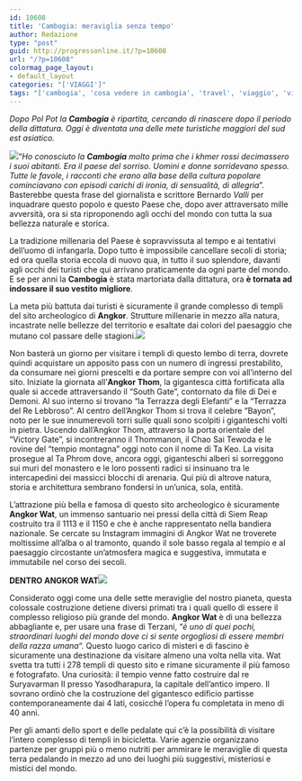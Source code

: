 ```yaml
---
id: 10608
title: 'Cambogia: meraviglia senza tempo'
author: Redazione
type: "post"
guid: http://progressonline.it/?p=10608
url: "/?p=10608"
colormag_page_layout:
- default_layout
categories: "['VIAGGI']"
tags: "['cambogia', 'cosa vedere in cambogia', 'travel', 'viaggio', 'viaggio in cambogia']"
---
```


*Dopo Pol Pot la **Cambogia** è ripartita, cercando di rinascere dopo il periodo della dittatura. Oggi è diventata una delle mete turistiche maggiori del sud est asiatico.*

![](https://progressonline.it/wp-content/uploads/2019/02/asia-1981380_960_720-200x300.jpg)“*Ho conosciuto la **Cambogia** molto prima che i khmer rossi decimassero i suoi abitanti. Era il paese del sorriso. Uomini e donne sorridevano spesso. Tutte le favole, i racconti che erano alla base della cultura popolare cominciavano con episodi carichi di ironia, di sensualità, di allegria*”. Basterebbe questa frase del giornalista e scrittore Bernardo *Valli* per inquadrare questo popolo e questo Paese che, dopo aver attraversato mille avversità, ora si sta riproponendo agli occhi del mondo con tutta la sua bellezza naturale e storica.

La tradizione millenaria del Paese è sopravvissuta al tempo e ai tentativi dell’uomo di infangarla. Dopo tutto è impossibile cancellare secoli di storia; ed ora quella storia eccola di nuovo qua, in tutto il suo splendore, davanti agli occhi dei turisti che qui arrivano praticamente da ogni parte del mondo. E se per anni la **Cambogia** è stata martoriata dalla dittatura, ora **è tornata ad indossare il suo vestito migliore**.

La meta più battuta dai turisti è sicuramente il grande complesso di templi del sito archeologico di **Angkor**. Strutture millenarie in mezzo alla natura, incastrate nelle bellezze del territorio e esaltate dai colori del paesaggio che mutano col passare delle stagioni.![](https://progressonline.it/wp-content/uploads/2019/02/31425664573_dcdfff5ac0.jpg)

Non basterà un giorno per visitare i templi di questo lembo di terra, dovrete quindi acquistare un apposito pass con un numero di ingressi prestabilito, da consumare nei giorni prescelti e da portare sempre con voi all’interno del sito. Iniziate la giornata all’**Angkor Thom**, la gigantesca città fortificata alla quale si accede attraversando il “South Gate”, contornato da file di Dei e Demoni. Al suo interno si trovano “la Terrazza degli Elefanti” e la “Terrazza del Re Lebbroso”. Al centro dell’Angkor Thom si trova il celebre “Bayon”, noto per le sue innumerevoli torri sulle quali sono scolpiti i giganteschi volti in pietra. Uscendo dall’Angkor Thom, attraverso la porta orientale del “Victory Gate”, si incontreranno il Thommanon, il Chao Sai Tewoda e le rovine del “tempio montagna” oggi noto con il nome di Ta Keo. La visita prosegue al Ta Phrom dove, ancora oggi, giganteschi alberi si sorreggono sui muri del monastero e le loro possenti radici si insinuano tra le intercapedini dei massicci blocchi di arenaria. Qui più di altrove natura, storia e architettura sembrano fondersi in un’unica, sola, entità.

L’attrazione più bella e famosa di questo sito archeologico è sicuramente **Angkor Wat**, un immenso santuario nei pressi della città di Siem Reap costruito tra il 1113 e il 1150 e che è anche rappresentato nella bandiera nazionale. Se cercate su Instagram immagini di Angkor Wat ne troverete moltissime all’alba o al tramonto, quando il sole basso regala al tempio e al paesaggio circostante un’atmosfera magica e suggestiva, immutata e immutabile nel corso dei secoli.

**DENTRO ANGKOR WAT![](https://progressonline.it/wp-content/uploads/2019/02/Angkor_Wat_Aerial_View_Siem_Reap_Cambodia_2011-1024x680.jpg)**

Considerato oggi come una delle sette meraviglie del nostro pianeta, questa colossale costruzione detiene diversi primati tra i quali quello di essere il complesso religioso più grande del mondo. **Angkor Wat** è di una bellezza abbagliante e, per usare una frase di Terzani, “*è uno di quei pochi, straordinari luoghi del mondo dove ci si sente orgogliosi di essere membri della razza umana*“. Questo luogo carico di misteri e di fascino è sicuramente una destinazione da visitare almeno una volta nella vita. Wat svetta tra tutti i 278 templi di questo sito e rimane sicuramente il più famoso e fotografato. Una curiosità: il tempio venne fatto costruire dal re Suryavarman II presso Yasodharapura, la capitale dell’antico impero. Il sovrano ordinò che la costruzione del gigantesco edificio partisse contemporaneamente dai 4 lati, cosicché l’opera fu completata in meno di 40 anni.

Per gli amanti dello sport e delle pedalate qui c’è la possibilità di visitare l’intero complesso di templi in bicicletta. Varie agenzie organizzano partenze per gruppi più o meno nutriti per ammirare le meraviglie di questa terra pedalando in mezzo ad uno dei luoghi più suggestivi, misteriosi e mistici del mondo.